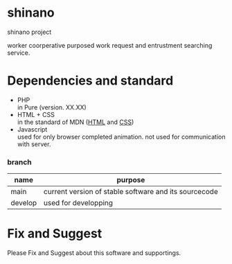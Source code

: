 # shinano
shinano project

worker coorperative purposed work request and entrustment searching service.

# Dependencies and standard

- PHP   
  in Pure (version. XX.XX)
- HTML + CSS   
  in the standard of MDN ([HTML](https://developer.mozilla.org/en-US/docs/Web/HTML) and [CSS](https://developer.mozilla.org/en-US/docs/Web/CSS))
- Javascript   
  used for only browser completed animation. not used for communication with server.

### branch

| name    | purpose                                               |
|---------|-------------------------------------------------------|
| main    | current version of stable software and its sourcecode |
| develop | used for developping                                  |


# Fix and Suggest

Please Fix and Suggest about this software and supportings.
